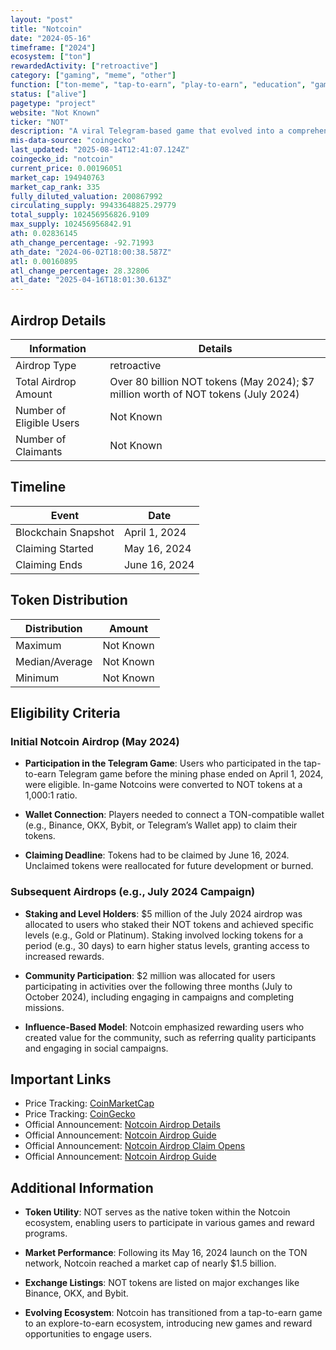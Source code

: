 ```yaml
---
layout: "post"
title: "Notcoin"
date: "2024-05-16"
timeframe: ["2024"]
ecosystem: ["ton"]
rewardedActivity: ["retroactive"]
category: ["gaming", "meme", "other"]
function: ["ton-meme", "tap-to-earn", "play-to-earn", "education", "gamefi"]
status: ["alive"]
pagetype: "project"
website: "Not Known"
ticker: "NOT"
description: "A viral Telegram-based game that evolved into a comprehensive gaming rewards platform on the TON blockchain."
mis-data-source: "coingecko"
last_updated: "2025-08-14T12:41:07.124Z"
coingecko_id: "notcoin"
current_price: 0.00196051
market_cap: 194940763
market_cap_rank: 335
fully_diluted_valuation: 200867992
circulating_supply: 99433648825.29779
total_supply: 102456956826.9109
max_supply: 102456956842.91
ath: 0.02836145
ath_change_percentage: -92.71993
ath_date: "2024-06-02T18:00:38.587Z"
atl: 0.00160895
atl_change_percentage: 28.32806
atl_date: "2025-04-16T18:01:30.613Z"
---
```


## Airdrop Details

| Information              | Details                                                                           |
| ------------------------ | --------------------------------------------------------------------------------- |
| Airdrop Type             | retroactive                                                                       |
| Total Airdrop Amount     | Over 80 billion NOT tokens (May 2024); $7 million worth of NOT tokens (July 2024) |
| Number of Eligible Users | Not Known                                                                         |
| Number of Claimants      | Not Known                                                                         |

## Timeline

| Event               | Date          |
| ------------------- | ------------- |
| Blockchain Snapshot | April 1, 2024 |
| Claiming Started    | May 16, 2024  |
| Claiming Ends       | June 16, 2024 |

## Token Distribution

| Distribution   | Amount    |
| -------------- | --------- |
| Maximum        | Not Known |
| Median/Average | Not Known |
| Minimum        | Not Known |

## Eligibility Criteria

### Initial Notcoin Airdrop (May 2024)

- **Participation in the Telegram Game**: Users who participated in the tap-to-earn Telegram game before the mining phase ended on April 1, 2024, were eligible. In-game Notcoins were converted to NOT tokens at a 1,000:1 ratio.

- **Wallet Connection**: Players needed to connect a TON-compatible wallet (e.g., Binance, OKX, Bybit, or Telegram’s Wallet app) to claim their tokens.

- **Claiming Deadline**: Tokens had to be claimed by June 16, 2024. Unclaimed tokens were reallocated for future development or burned.

### Subsequent Airdrops (e.g., July 2024 Campaign)

- **Staking and Level Holders**: $5 million of the July 2024 airdrop was allocated to users who staked their NOT tokens and achieved specific levels (e.g., Gold or Platinum). Staking involved locking tokens for a period (e.g., 30 days) to earn higher status levels, granting access to increased rewards.

- **Community Participation**: $2 million was allocated for users participating in activities over the following three months (July to October 2024), including engaging in campaigns and completing missions.

- **Influence-Based Model**: Notcoin emphasized rewarding users who created value for the community, such as referring quality participants and engaging in social campaigns.

## Important Links

- Price Tracking: [CoinMarketCap](https://coinmarketcap.com/currencies/notcoin)
- Price Tracking: [CoinGecko](https://www.coingecko.com/en/coins/notcoin)
- Official Announcement: [Notcoin Airdrop Details](https://coinspredictions.com/notcoin-airdrop-everything-you-need-to-know/)
- Official Announcement: [Notcoin Airdrop Guide](https://bitpinas.com/learn-how-to-guides/notcoin-airdrop-guide/)
- Official Announcement: [Notcoin Airdrop Claim Opens](https://decrypt.co/230661/notcoin-airdrop-claim-opens-binance-users-stake-14-billion)
- Official Announcement: [Notcoin Airdrop Guide](https://medium.com/@pevekyka/notcoin-airdrop-tutorial-your-tokens-d1ccba58b5ab)

## Additional Information

- **Token Utility**: NOT serves as the native token within the Notcoin ecosystem, enabling users to participate in various games and reward programs.

- **Market Performance**: Following its May 16, 2024 launch on the TON network, Notcoin reached a market cap of nearly $1.5 billion.

- **Exchange Listings**: NOT tokens are listed on major exchanges like Binance, OKX, and Bybit.

- **Evolving Ecosystem**: Notcoin has transitioned from a tap-to-earn game to an explore-to-earn ecosystem, introducing new games and reward opportunities to engage users.